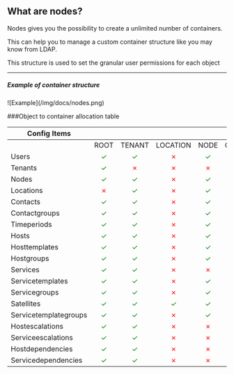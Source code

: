 [//]: # (Links)
[nodes]: /containers "Nodes"

[//]: # (Pictures)

[//]: # (Content)

## What are nodes?

Nodes gives you the possibility to create a unlimited number of containers. 

This can help you to manage a custom container structure like you may know from LDAP.

This structure is used to set the granular user permissions for each object 

------ 
##### <span class="text-info">Example of container structure</span>

<div markdown="1">![Example](/img/docs/nodes.png)</div>


###Object to container allocation table 
<table class="table table-striped table-bordered">
	<thead>
		<tr>
			<th>Config Items</th>
			<th style="text-align:center" colspan="9">Container</th>
		</tr>
	</thead>
	<tbody>
		<tr>
			<td></td>
			<td style="text-align:center"><i class="fa fa-globe"></i> ROOT</td>
			<td style="text-align:center"><i class="fa fa-home"></i> TENANT</td>
			<td style="text-align:center"><i class="fa fa-location-arrow"></i> LOCATION</td>
			<td style="text-align:center"><i class="fa fa-link"></i> NODE</td>
			<td style="text-align:center"><i class="fa fa-users"></i> CONTACTGROUP</td>
			<td style="text-align:center"><i class="fa fa-sitemap"></i> HOSTGROUP</td>
			<td style="text-align:center"><i class="fa fa-cogs"></i> SERVICEGROUP</td>
			<td style="text-align:center"><i class="fa fa-pencil-square-o"></i> SERVICETEMPLATEGROUP</td>
		</tr>
		<tr>
			<td>Users</td>
			<td style="text-align:center"><font color="green">✓</font></td>
			<td style="text-align:center"><font color="green">✓</font></td>
			<td style="text-align:center"><font color="red">✗</font></td>
			<td style="text-align:center"><font color="green">✓</font></td>
			<td style="text-align:center"><font color="red">✗</font></td>
			<td style="text-align:center"><font color="red">✗</font></td>
			<td style="text-align:center"><font color="red">✗</font></td>
			<td style="text-align:center"><font color="red">✗</font></td>
		</tr>
		<tr>
			<td>Tenants</td>
			<td style="text-align:center"><font color="green">✓</font></td>
			<td style="text-align:center"><font color="red">✗</font></td>
			<td style="text-align:center"><font color="red">✗</font></td>
			<td style="text-align:center"><font color="red">✗</font></td>
			<td style="text-align:center"><font color="red">✗</font></td>
			<td style="text-align:center"><font color="red">✗</font></td>
			<td style="text-align:center"><font color="red">✗</font></td>
			<td style="text-align:center"><font color="red">✗</font></td>
		</tr>
		<tr>
			<td>Nodes</td>
			<td style="text-align:center"><font color="green">✓</font></td>
			<td style="text-align:center"><font color="green">✓</font></td>
			<td style="text-align:center"><font color="red">✗</font></td>
			<td style="text-align:center"><font color="green">✓</font></td>
			<td style="text-align:center"><font color="red">✗</font></td>
			<td style="text-align:center"><font color="red">✗</font></td>
			<td style="text-align:center"><font color="red">✗</font></td>
			<td style="text-align:center"><font color="red">✗</font></td>
		</tr>
		<tr>
			<td>Locations</td>
			<td style="text-align:center"><font color="red">✗</font></td>
			<td style="text-align:center"><font color="green">✓</font></td>
			<td style="text-align:center"><font color="red">✗</font></td>
			<td style="text-align:center"><font color="green">✓</font></td>
			<td style="text-align:center"><font color="red">✗</font></td>
			<td style="text-align:center"><font color="red">✗</font></td>
			<td style="text-align:center"><font color="red">✗</font></td>
			<td style="text-align:center"><font color="red">✗</font></td>
		</tr>
		<tr>
			<td>Contacts</td>
			<td style="text-align:center"><font color="green">✓</font></td>
			<td style="text-align:center"><font color="green">✓</font></td>
			<td style="text-align:center"><font color="red">✗</font></td>
			<td style="text-align:center"><font color="green">✓</font></td>
			<td style="text-align:center"><font color="green">✓</font></td>
			<td style="text-align:center"><font color="red">✗</font></td>
			<td style="text-align:center"><font color="red">✗</font></td>
			<td style="text-align:center"><font color="red">✗</font></td>
		</tr>
		<tr>
			<td>Contactgroups</td>
			<td style="text-align:center"><font color="green">✓</font></td>
			<td style="text-align:center"><font color="green">✓</font></td>
			<td style="text-align:center"><font color="red">✗</font></td>
			<td style="text-align:center"><font color="green">✓</font></td>
			<td style="text-align:center"><font color="red">✗</font></td>
			<td style="text-align:center"><font color="red">✗</font></td>
			<td style="text-align:center"><font color="red">✗</font></td>
			<td style="text-align:center"><font color="red">✗</font></td>
		</tr>
		<tr>
			<td>Timeperiods</td>
			<td style="text-align:center"><font color="green">✓</font></td>
			<td style="text-align:center"><font color="green">✓</font></td>
			<td style="text-align:center"><font color="red">✗</font></td>
			<td style="text-align:center"><font color="green">✓</font></td>
			<td style="text-align:center"><font color="red">✗</font></td>
			<td style="text-align:center"><font color="red">✗</font></td>
			<td style="text-align:center"><font color="red">✗</font></td>
			<td style="text-align:center"><font color="red">✗</font></td>
		</tr>
		<tr>
			<td>Hosts</td>
			<td style="text-align:center"><font color="green">✓</font></td>
			<td style="text-align:center"><font color="green">✓</font></td>
			<td style="text-align:center"><font color="red">✗</font></td>
			<td style="text-align:center"><font color="green">✓</font></td>
			<td style="text-align:center"><font color="red">✗</font></td>
			<td style="text-align:center"><font color="green">✓</font></td>
			<td style="text-align:center"><font color="red">✗</font></td>
			<td style="text-align:center"><font color="red">✗</font></td>
		</tr>
		<tr>
			<td>Hosttemplates</td>
			<td style="text-align:center"><font color="green">✓</font></td>
			<td style="text-align:center"><font color="green">✓</font></td>
			<td style="text-align:center"><font color="red">✗</font></td>
			<td style="text-align:center"><font color="green">✓</font></td>
			<td style="text-align:center"><font color="red">✗</font></td>
			<td style="text-align:center"><font color="red">✗</font></td>
			<td style="text-align:center"><font color="red">✗</font></td>
			<td style="text-align:center"><font color="red">✗</font></td>
		</tr>
		<tr>
			<td>Hostgroups</td>
			<td style="text-align:center"><font color="green">✓</font></td>
			<td style="text-align:center"><font color="green">✓</font></td>
			<td style="text-align:center"><font color="red">✗</font></td>
			<td style="text-align:center"><font color="green">✓</font></td>
			<td style="text-align:center"><font color="red">✗</font></td>
			<td style="text-align:center"><font color="red">✗</font></td>
			<td style="text-align:center"><font color="red">✗</font></td>
			<td style="text-align:center"><font color="red">✗</font></td>
		</tr>
		<tr>
			<td>Services</td>
			<td style="text-align:center"><font color="green">✓</font></td>
			<td style="text-align:center"><font color="green">✓</font></td>
			<td style="text-align:center"><font color="red">✗</font></td>
			<td style="text-align:center"><font color="red">✗</font></td>
			<td style="text-align:center"><font color="red">✗</font></td>
			<td style="text-align:center"><font color="red">✗</font></td>
			<td style="text-align:center"><font color="green">✓</font></td>
			<td style="text-align:center"><font color="red">✗</font></td>
		</tr>
		<tr>
			<td>Servicetemplates</td>
			<td style="text-align:center"><font color="green">✓</font></td>
			<td style="text-align:center"><font color="green">✓</font></td>
			<td style="text-align:center"><font color="red">✗</font></td>
			<td style="text-align:center"><font color="green">✓</font></td>
			<td style="text-align:center"><font color="red">✗</font></td>
			<td style="text-align:center"><font color="red">✗</font></td>
			<td style="text-align:center"><font color="red">✗</font></td>
			<td style="text-align:center"><font color="green">✓</font></td>
		</tr>
		<tr>
			<td>Servicegroups</td>
			<td style="text-align:center"><font color="green">✓</font></td>
			<td style="text-align:center"><font color="green">✓</font></td>
			<td style="text-align:center"><font color="red">✗</font></td>
			<td style="text-align:center"><font color="green">✓</font></td>
			<td style="text-align:center"><font color="red">✗</font></td>
			<td style="text-align:center"><font color="red">✗</font></td>
			<td style="text-align:center"><font color="red">✗</font></td>
			<td style="text-align:center"><font color="red">✗</font></td>
		</tr>
		<tr>
			<td>Satellites</td>
			<td style="text-align:center"><font color="green">✓</font></td>
			<td style="text-align:center"><font color="green">✓</font></td>
			<td style="text-align:center"><font color="green">✓</font></td>
			<td style="text-align:center"><font color="green">✓</font></td>
			<td style="text-align:center"><font color="red">✗</font></td>
			<td style="text-align:center"><font color="red">✗</font></td>
			<td style="text-align:center"><font color="red">✗</font></td>
			<td style="text-align:center"><font color="red">✗</font></td>
		</tr>
		<tr>
			<td>Servicetemplategroups</td>
			<td style="text-align:center"><font color="green">✓</font></td>
			<td style="text-align:center"><font color="green">✓</font></td>
			<td style="text-align:center"><font color="red">✗</font></td>
			<td style="text-align:center"><font color="green">✓</font></td>
			<td style="text-align:center"><font color="red">✗</font></td>
			<td style="text-align:center"><font color="red">✗</font></td>
			<td style="text-align:center"><font color="red">✗</font></td>
			<td style="text-align:center"><font color="red">✗</font></td>
		</tr>
		<tr>
			<td>Hostescalations</td>
			<td style="text-align:center"><font color="green">✓</font></td>
			<td style="text-align:center"><font color="green">✓</font></td>
			<td style="text-align:center"><font color="red">✗</font></td>
			<td style="text-align:center"><font color="red">✗</font></td>
			<td style="text-align:center"><font color="red">✗</font></td>
			<td style="text-align:center"><font color="red">✗</font></td>
			<td style="text-align:center"><font color="red">✗</font></td>
			<td style="text-align:center"><font color="red">✗</font></td>
		</tr>
		<tr>
			<td>Serviceescalations</td>
			<td style="text-align:center"><font color="green">✓</font></td>
			<td style="text-align:center"><font color="green">✓</font></td>
			<td style="text-align:center"><font color="red">✗</font></td>
			<td style="text-align:center"><font color="red">✗</font></td>
			<td style="text-align:center"><font color="red">✗</font></td>
			<td style="text-align:center"><font color="red">✗</font></td>
			<td style="text-align:center"><font color="red">✗</font></td>
			<td style="text-align:center"><font color="red">✗</font></td>
		</tr>
		<tr>
			<td>Hostdependencies</td>
			<td style="text-align:center"><font color="green">✓</font></td>
			<td style="text-align:center"><font color="green">✓</font></td>
			<td style="text-align:center"><font color="red">✗</font></td>
			<td style="text-align:center"><font color="red">✗</font></td>
			<td style="text-align:center"><font color="red">✗</font></td>
			<td style="text-align:center"><font color="red">✗</font></td>
			<td style="text-align:center"><font color="red">✗</font></td>
			<td style="text-align:center"><font color="red">✗</font></td>
		</tr>
		<tr>
			<td>Servicedependencies</td>
			<td style="text-align:center"><font color="green">✓</font></td>
			<td style="text-align:center"><font color="green">✓</font></td>
			<td style="text-align:center"><font color="red">✗</font></td>
			<td style="text-align:center"><font color="red">✗</font></td>
			<td style="text-align:center"><font color="red">✗</font></td>
			<td style="text-align:center"><font color="red">✗</font></td>
			<td style="text-align:center"><font color="red">✗</font></td>
			<td style="text-align:center"><font color="red">✗</font></td>
		</tr>
	</tbody>
</table>